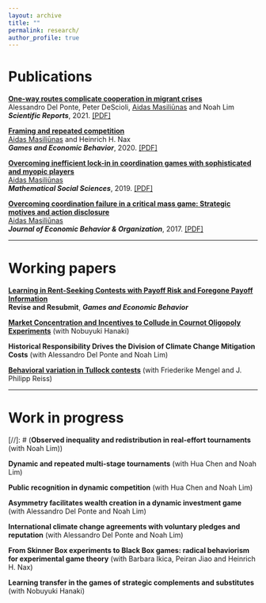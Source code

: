 ```yaml
---
layout: archive
title: ""
permalink: research/
author_profile: true
---
```


# Publications

<a href="https://www.nature.com/articles/s41598-021-92861-1" target="_blank">**One-way routes complicate cooperation in migrant crises**</a><br/>
Alessandro Del Ponte, Peter DeScioli, <ins>Aidas Masiliūnas</ins> and Noah Lim<br/>
***Scientific Reports***, 2021. <a href="https://www.nature.com/articles/s41598-021-92861-1.pdf" target="_blank">[PDF]</a>

<a href="https://www.sciencedirect.com/science/article/pii/S0899825620301433" target="_blank">**Framing and repeated competition**</a><br/>
<ins>Aidas Masiliūnas</ins> and Heinrich H. Nax<br/>
***Games and Economic Behavior***, 2020. <a href="https://www.sciencedirect.com/science/article/pii/S0899825620301433/pdfft?md5=54b30c451ebe9706d65a807adb8778c1&pid=1-s2.0-S0899825620301433-main.pdf" target="_blank">[PDF]</a> 

<a href="https://www.sciencedirect.com/science/article/abs/pii/S0165489619300289" target="_blank">**Overcoming inefficient lock-in in coordination games with sophisticated and myopic players**</a><br/>
<ins>Aidas Masiliūnas</ins><br/>
***Mathematical Social Sciences***, 2019. <a href="../files/Overcoming%20inefficient%20lock-in%20in%20coordination%20games%20with%20sophisticated%20and%20myopic%20players.pdf" target="_blank">[PDF]</a>

<a href="https://www.sciencedirect.com/science/article/abs/pii/S0167268117301191" target="_blank">**Overcoming coordination failure in a critical mass game: Strategic motives and action disclosure**</a><br/>
<ins>Aidas Masiliūnas</ins><br/>
***Journal of Economic Behavior & Organization***, 2017.  <a href="../files/Overcoming%20coordination%20failure%20in%20a%20critical%20mass%20game.pdf" target="_blank">[PDF]</a>


---

# Working papers

<a href="../files/Learning%20in%20contests.pdf" target="_blank">**Learning in Rent-Seeking Contests with Payoff Risk and Foregone Payoff Information**</a><br/>
**Revise and Resubmit**, ***Games and Economic Behavior***

<a href="../files/Market%20Concentration.pdf" target="_blank">**Market Concentration and Incentives to Collude in Cournot Oligopoly Experiments**</a> (with Nobuyuki Hanaki)

**Historical Responsibility Drives the Division of Climate Change Mitigation Costs** (with Alessandro Del Ponte and Noah Lim)

<a href="../files/Behavioral%20variation%20in%20Tullock%20contests.pdf" target="_blank">**Behavioral variation in Tullock contests**</a> (with Friederike Mengel and J. Philipp Reiss)

---

# Work in progress

[//]: # (**Observed inequality and redistribution in real-effort tournaments** (with Noah Lim))

**Dynamic and repeated multi-stage tournaments** (with Hua Chen and Noah Lim)

**Public recognition in dynamic competition** (with Hua Chen and Noah Lim)

**Asymmetry facilitates wealth creation in a dynamic investment game** (with Alessandro Del Ponte and Noah Lim)

**International climate change agreements with voluntary pledges and reputation** (with Alessandro Del Ponte and Noah Lim)

**From Skinner Box experiments to Black Box games: radical behaviorism for experimental game theory** (with Barbara Ikica, Peiran Jiao and Heinrich H. Nax)

**Learning transfer in the games of strategic complements and substitutes** (with Nobuyuki Hanaki)


